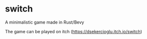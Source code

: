 # switch
A minimalistic game made in Rust/Bevy

The game can be played on itch (https://dsekercioglu.itch.io/switch)
